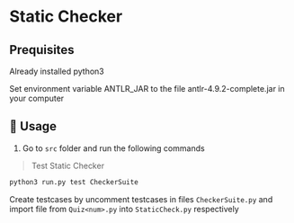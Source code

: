 # Static Checker

## Prequisites

Already installed python3

Set environment variable ANTLR_JAR to the file antlr-4.9.2-complete.jar in your computer

## 🚀 Usage

1. Go to `src` folder and run the following commands

> Test Static Checker

```sh
python3 run.py test CheckerSuite
```

Create testcases by uncomment testcases in files `CheckerSuite.py` and import file from `Quiz<num>.py` into `StaticCheck.py` respectively
